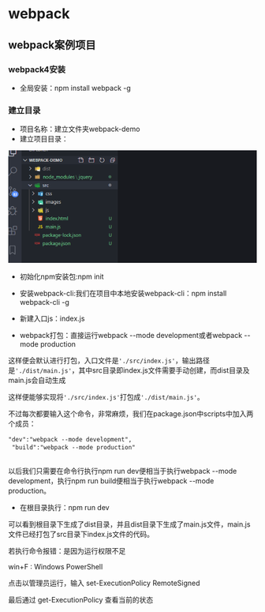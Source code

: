# webpack


## webpack案例项目


### webpack4安装

+ 全局安装：npm install  webpack -g


### 建立目录

+ 项目名称：建立文件夹webpack-demo
+ 建立项目目录：

![](./images/readme-img/101_20200308180042.png)


+ 初始化npm安装包:npm init

+ 安装webpack-cli:我们在项目中本地安装webpack-cli：npm install webpack-cli -g

+ 新建入口js：index.js

+ webpack打包：直接运行webpack --mode development或者webpack --mode production


这样便会默认进行打包，入口文件是`'./src/index.js'`，输出路径是`'./dist/main.js'`，其中src目录即index.js文件需要手动创建，而dist目录及main.js会自动生成

这样便能够实现将`'./src/index.js'`打包成`'./dist/main.js'`。 

不过每次都要输入这个命令，非常麻烦，我们在package.json中scripts中加入两个成员：

```
"dev":"webpack --mode development",
 "build":"webpack --mode production"
 
```

以后我们只需要在命令行执行npm run dev便相当于执行webpack --mode development，执行npm run build便相当于执行webpack --mode production。

+ 在根目录执行：npm run dev

可以看到根目录下生成了dist目录，并且dist目录下生成了main.js文件，main.js文件已经打包了src目录下index.js文件的代码。

若执行命令报错：是因为运行权限不足

win+F : Windows PowerShell

点击以管理员运行，输入 set-ExecutionPolicy RemoteSigned

最后通过 get-ExecutionPolicy 查看当前的状态
